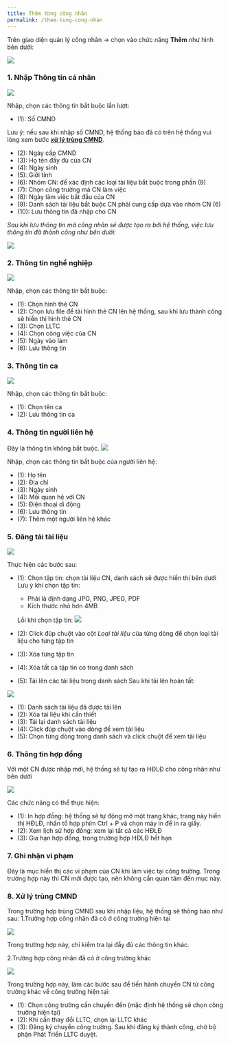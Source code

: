 ```yaml
---
title: Thêm từng công nhân
permalink: /them-tung-cong-nhan
---
```


Trên giao diện quản lý công nhân &rarr; chọn vào chức năng **Thêm** như hình bên dưới:

![](assets/AddSingleWorker/a6b5eddc790fd5e40a0a1c556a9696e0.png)

### **1. Nhập Thông tin cá nhân**

![](assets/AddSingleWorker/cb7c3aa89ee690792c36599cbc36cadf.png)

Nhập, chọn các thông tin bắt buộc lần lượt:

- (1): Số CMND

Lưu ý: nếu sau khi nhập số CMND, hệ thống báo đã có trên hệ thống vui lòng xem
bước **[xử lý trùng CMND](#8-xử-lý-trùng-cmnd)**.

- (2): Ngày cấp CMND
- (3): Họ tên đầy đủ của CN
- (4): Ngày sinh
- (5): Giới tính
- (6): Nhóm CN: để xác định các loại tài liệu bắt buộc trong phần (9)
- (7): Chọn công trường mà CN làm việc
- (8): Ngày làm việc bắt đầu của CN
- (9): Danh sách tài liệu bắt buộc CN phải cung cấp dựa vào nhóm CN (6)
- (10): Lưu thông tin đã nhập cho CN

*Sau khi lưu thông tin mã công nhân sẽ được tạo ra bởi hệ thống, việc lưu thông
tin đã thành công như bên dưới:*

![](assets/AddSingleWorker/da2c81e5a5e09371ebcd0ae45cd8660d.png)

### **2. Thông tin nghề nghiệp**

![](assets/AddSingleWorker/c94d332084483b386425bee512bb0707.png)

Nhập, chọn các thông tin bắt buộc:
- (1): Chọn hình thẻ CN
- (2): Chọn lưu file để tải hình thẻ CN lên hệ thống, sau khi lưu thành công sẽ hiển thị hình thẻ CN
- (3): Chọn LLTC
- (4): Chọn công việc của CN
- (5): Ngày vào làm
- (6): Lưu thông tin

### **3. Thông tin ca**

![](assets/AddSingleWorker/c8748f00c1628d867e4de78921ea7370.png)

Nhập, chọn các thông tin bắt buộc:
- (1): Chọn tên ca
- (2): Lưu thông tin ca

### **4. Thông tin người liên hệ**
Đây là thông tin không bắt buộc.
![](assets/AddSingleWorker/e9f507b4796b2a63f5207625b2e578c3.png)

Nhập, chọn các thông tin bắt buộc của người liên hệ:
- (1): Họ tên
- (2): Địa chỉ
- (3): Ngày sinh
- (4): Mối quan hệ với CN
- (5): Điện thoại di động
- (6): Lưu thông tin
- (7): Thêm một người liên hệ khác

### **5. Đăng tải tài liệu**

![](assets/AddSingleWorker/49dacaaf2f6e3b7eaf81638917447bd3.png)

Thực hiện các bước sau:
- (1): Chọn tập tin: chọn tài liệu CN, danh sách sẽ được hiển thị bên dưới
    Lưu ý khi chọn tập tin:

    * Phải là định dạng JPG, PNG, JPEG, PDF
    * Kích thước nhỏ hơn 4MB

    Lỗi khi chọn tập tin:
    ![](assets/AddSingleWorker/991962b9baccfb7a3de660d79653dfa5.png)

- (2): Click đúp chuột vào cột *Loại tài liệu* của từng dòng để chọn loại tài liệu cho từng tập tin
- (3): Xóa từng tập tin
- (4): Xóa tất cả tập tin có trong danh sách
- (5): Tải lên các tài liệu trong danh sách
Sau khi tải lên hoàn tất:

![](assets/AddSingleWorker/9e40e1cf5b85559bb739ef3771a2d7c6.png)

- (1): Danh sách tài liệu đã được tải lên
- (2): Xóa tài liệu khi cần thiết
- (3): Tải lại danh sách tài liệu
- (4): Click đúp chuột vào dòng để xem tài liệu
- (5): Chọn từng dòng trong danh sách và click chuột để xem tài liệu

### **6. Thông tin hợp đồng**

Với một CN được nhập mới, hệ thống sẽ tự tạo ra HĐLĐ cho công nhân như bên dưới

![](assets/AddSingleWorker/ac44bc5f35cd43acf2bbf79d6de2778f.png)

Các chức năng có thể thực hiện:
- (1): In hợp đồng: hệ thống sẽ tự động mở một trang khác, trang này hiển thị HĐLĐ, nhấn tổ hợp phím Ctrl + P và chọn máy in để in ra giấy.
- (2): Xem lịch sử hợp đồng: xem lại tất cả các HĐLĐ
- (3): Gia hạn hợp đồng, trong trường hợp HĐLĐ hết hạn

### **7. Ghi nhận vi phạm** 
Đây là mục hiển thị các vi phạm của CN khi làm việc tại công trường. Trong trường hợp này thì CN mới được tạo, nên không cần quan tâm đến mục này.

### **8. Xử lý trùng CMND**
Trong trường hợp trùng CMND sau khi nhập liệu, hệ thống sẽ thông báo như sau:
1.Trường hợp công nhân đã có ở công trường hiện tại

![](assets/AddSingleWorker/8b85699ee0ee9c6ab6763ceb4cc5589a.png)

Trong trường hợp này, chỉ kiểm tra lại đầy đủ các thông tin khác.

2.Trường hợp công nhân đã có ở công trường khác

![](assets/AddSingleWorker/ae2f0c8a7eeda3df6e9f0eadafb95b8b.png)

Trong trường hợp này, làm các bước sau để tiến hành chuyển CN từ công trường khác về công trường hiện tại:
- (1): Chọn công trường cần chuyển đến (mặc định hệ thống sẽ chọn công trường hiện
tại)
- (2): Khi cần thay đổi LLTC, chọn lại LLTC khác
- (3): Đăng ký chuyển công trường. Sau khi đăng ký thành công, chờ bộ phận Phát
Triển LLTC duyệt.
